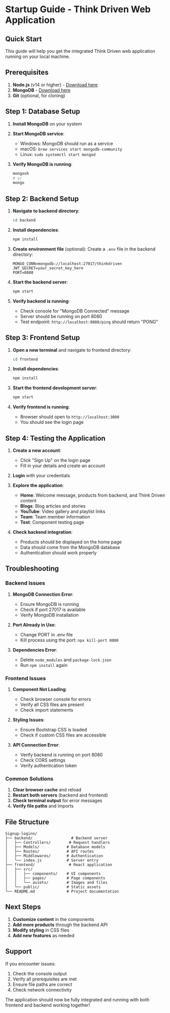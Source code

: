 # Startup Guide - Think Driven Web Application

## Quick Start

This guide will help you get the integrated Think Driven web application running on your local machine.

## Prerequisites

1. **Node.js** (v14 or higher) - [Download here](https://nodejs.org/)
2. **MongoDB** - [Download here](https://www.mongodb.com/try/download/community)
3. **Git** (optional, for cloning)

## Step 1: Database Setup

1. **Install MongoDB** on your system
2. **Start MongoDB service**:
   - Windows: MongoDB should run as a service
   - macOS: `brew services start mongodb-community`
   - Linux: `sudo systemctl start mongod`

3. **Verify MongoDB is running**:
   ```bash
   mongosh
   # or
   mongo
   ```

## Step 2: Backend Setup

1. **Navigate to backend directory**:
   ```bash
   cd backend
   ```

2. **Install dependencies**:
   ```bash
   npm install
   ```

3. **Create environment file** (optional):
   Create a `.env` file in the backend directory:
   ```
   MONGO_CONN=mongodb://localhost:27017/thinkdriven
   JWT_SECRET=your_secret_key_here
   PORT=8080
   ```

4. **Start the backend server**:
   ```bash
   npm start
   ```

5. **Verify backend is running**:
   - Check console for "MongoDB Connected" message
   - Server should be running on port 8080
   - Test endpoint: `http://localhost:8080/ping` should return "PONG"

## Step 3: Frontend Setup

1. **Open a new terminal** and navigate to frontend directory:
   ```bash
   cd frontend
   ```

2. **Install dependencies**:
   ```bash
   npm install
   ```

3. **Start the frontend development server**:
   ```bash
   npm start
   ```

4. **Verify frontend is running**:
   - Browser should open to `http://localhost:3000`
   - You should see the login page

## Step 4: Testing the Application

1. **Create a new account**:
   - Click "Sign Up" on the login page
   - Fill in your details and create an account

2. **Login** with your credentials

3. **Explore the application**:
   - **Home**: Welcome message, products from backend, and Think Driven content
   - **Blogs**: Blog articles and stories
   - **YouTube**: Video gallery and playlist links
   - **Team**: Team member information
   - **Test**: Component testing page

4. **Check backend integration**:
   - Products should be displayed on the home page
   - Data should come from the MongoDB database
   - Authentication should work properly

## Troubleshooting

### Backend Issues

1. **MongoDB Connection Error**:
   - Ensure MongoDB is running
   - Check if port 27017 is available
   - Verify MongoDB installation

2. **Port Already in Use**:
   - Change PORT in .env file
   - Kill process using the port: `npx kill-port 8080`

3. **Dependencies Error**:
   - Delete `node_modules` and `package-lock.json`
   - Run `npm install` again

### Frontend Issues

1. **Component Not Loading**:
   - Check browser console for errors
   - Verify all CSS files are present
   - Check import statements

2. **Styling Issues**:
   - Ensure Bootstrap CSS is loaded
   - Check if custom CSS files are accessible

3. **API Connection Error**:
   - Verify backend is running on port 8080
   - Check CORS settings
   - Verify authentication token

### Common Solutions

1. **Clear browser cache** and reload
2. **Restart both servers** (backend and frontend)
3. **Check terminal output** for error messages
4. **Verify file paths** and imports

## File Structure

```
Signup-loginn/
├── backend/                 # Backend server
│   ├── Controllers/        # Request handlers
│   ├── Models/            # Database models
│   ├── Routes/            # API routes
│   ├── Middlewares/       # Authentication
│   └── index.js           # Server entry
├── frontend/               # React application
│   ├── src/
│   │   ├── components/    # UI components
│   │   ├── pages/         # Page components
│   │   └── assets/        # Images and files
│   └── public/            # Static assets
└── README.md              # Project documentation
```

## Next Steps

1. **Customize content** in the components
2. **Add more products** through the backend API
3. **Modify styling** in CSS files
4. **Add new features** as needed

## Support

If you encounter issues:
1. Check the console output
2. Verify all prerequisites are met
3. Ensure file paths are correct
4. Check network connectivity

The application should now be fully integrated and running with both frontend and backend working together!

